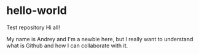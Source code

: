 # hello-world
Test repository
Hi all!

My name is Andrey and I'm a newbie here, but I really want to understand what is Github and how I can collaborate with it.
